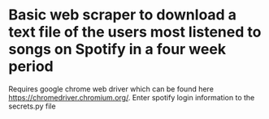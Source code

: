 # Basic web scraper to download a text file of the users most listened to songs on Spotify in a four week period
  Requires google chrome web driver which can be found here https://chromedriver.chromium.org/.
  Enter spotify login information to the secrets.py file

